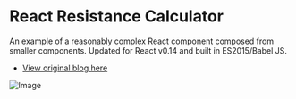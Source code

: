 # React Resistance Calculator

An example of a reasonably complex React component composed from smaller components. Updated for React v0.14 and built in ES2015/Babel JS.

- [View original blog here](http://matt-harrison.com/building-a-complex-web-component-with-facebooks-react-library/)

![Image](http://f.cl.ly/items/3c0W3W1f1X413i373b2O/Screen%20Shot%202015-12-08%20at%2022.55.09.png)
